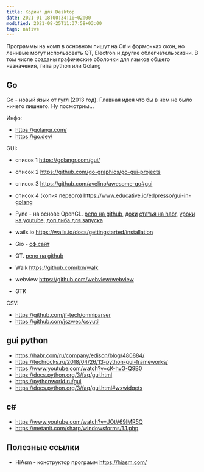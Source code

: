 ```yaml
---
title: Кодинг для Desktop
date: 2021-01-18T00:34:10+02:00
modified: 2021-08-25T11:37:58+03:00
tags: native
---
```


Программы на комп в основном пишут на C# и формочках окон, но ленивые могут использовать QT, Electron и другие облегчатель жизни. В том числе созданы графические оболочки для языков общего назначения, типа python или Golang

## Go

Go - новый язык от гугл (2013 год). Главная идея что бы в нем не было ничего лишнего. Ну посмотрим...

Инфо:
* <https://golangr.com/>
* <https://go.dev/>

GUI:
- список 1 <https://golangr.com/gui/>
- список 2 <https://github.com/go-graphics/go-gui-projects>
- список 3 <https://github.com/avelino/awesome-go#gui>
- список 4 (копия первого) <https://www.educative.io/edpresso/gui-in-golang> 

- Fyne - на основе OpenGL.
  [репо на github](https://github.com/fyne-io/fyne), 
  [доки](https://developer.fyne.io/started/#getting-started)
  [статья на habr](https://habr.com/ru/post/497148/), 
  [уроки на youtube](https://www.youtube.com/playlist?list=PLgG7lPwNdp57Dx2WxQZmXzzcp1Cqxk-e_), 
  [доп.либа для запуска](https://sourceforge.net/projects/mingw-w64/)
- wails.io <https://wails.io/docs/gettingstarted/installation>
- Gio - [оф.сайт](https://gioui.org/)
- QT. [репо на github](https://github.com/therecipe/qt)
- Walk <https://github.com/lxn/walk>
- webview <https://github.com/webview/webview>
- GTK


CSV: 
- <https://github.com/jf-tech/omniparser>
- <https://github.com/jszwec/csvutil>

## gui python
* <https://habr.com/ru/company/edison/blog/480884/>  
* <https://techrocks.ru/2018/04/26/13-python-gui-frameworks/>  
* <https://www.youtube.com/watch?v=cK-hvG-Q9B0>  
* <https://docs.python.org/3/faq/gui.html>  
* <https://pythonworld.ru/gui>
* <https://docs.python.org/3/faq/gui.html#wxwidgets>



## c#
- <https://www.youtube.com/watch?v=JOtV69IMR5Q>
- <https://metanit.com/sharp/windowsforms/1.1.php>



## Полезные ссылки
- HiAsm - конструктор программ <https://hiasm.com/>
